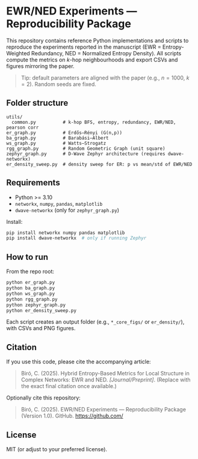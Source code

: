 # EWR/NED Experiments — Reproducibility Package

This repository contains reference Python implementations and scripts to reproduce the
experiments reported in the manuscript (EWR = Entropy-Weighted Redundancy, NED = Normalized Entropy Density).
All scripts compute the metrics on $k$-hop neighbourhoods and export CSVs and figures mirroring the paper.

> Tip: default parameters are aligned with the paper (e.g., $n=1000$, $k=2$). Random seeds are fixed.

## Folder structure
```
utils/
  common.py          # k-hop BFS, entropy, redundancy, EWR/NED, pearson corr
er_graph.py          # Erdős–Rényi (G(n,p))
ba_graph.py          # Barabási–Albert
ws_graph.py          # Watts–Strogatz
rgg_graph.py         # Random Geometric Graph (unit square)
zephyr_graph.py      # D-Wave Zephyr architecture (requires dwave-networkx)
er_density_sweep.py  # density sweep for ER: p vs mean/std of EWR/NED
```

## Requirements
- Python >= 3.10
- `networkx`, `numpy`, `pandas`, `matplotlib`
- `dwave-networkx` (only for `zephyr_graph.py`)

Install:
```bash
pip install networkx numpy pandas matplotlib
pip install dwave-networkx  # only if running Zephyr
```

## How to run
From the repo root:
```bash
python er_graph.py
python ba_graph.py
python ws_graph.py
python rgg_graph.py
python zephyr_graph.py
python er_density_sweep.py
```
Each script creates an output folder (e.g., `*_core_figs/` or `er_density/`), with CSVs and PNG figures.

## Citation
If you use this code, please cite the accompanying article:

> Biró, C. (2025). Hybrid Entropy-Based Metrics for Local Structure in Complex Networks: EWR and NED. *[Journal/Preprint]*.
> (Replace with the exact final citation once available.)

Optionally cite this repository:
> Biró, C. (2025). EWR/NED Experiments — Reproducibility Package (Version 1.0). GitHub. https://github.com/<your-repo>

## License
MIT (or adjust to your preferred license).

